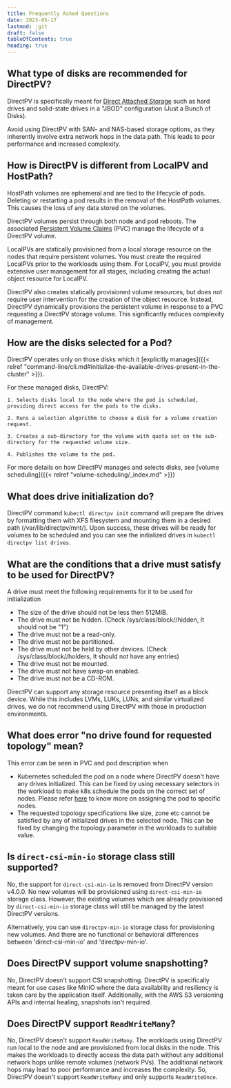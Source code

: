 ```yaml
---
title: Frequently Asked Questions
date: 2023-05-17
lastmod: :git
draft: false
tableOfContents: true
heading: true
---
```


## What type of disks are recommended for DirectPV?

DirectPV is specifically meant for [Direct Attached Storage](https://en.wikipedia.org/wiki/Direct-attached_storage) such as hard drives and solid-state drives in a "JBOD" configuration (Just a Bunch of Disks). 

Avoid using DirectPV with SAN- and NAS-based storage options, as they inherently involve extra network hops in the data path. 
This leads to poor performance and increased complexity.

## How is DirectPV is different from LocalPV and HostPath?

HostPath volumes are ephemeral and are tied to the lifecycle of pods. 
Deleting or restarting a pod results in the removal of the HostPath volumes.
This causes the loss of any data stored on the volumes. 

DirectPV volumes persist through both node and pod reboots. 
The associated [Persistent Volume Claims](https://kubernetes.io/docs/concepts/storage/persistent-volumes/) (PVC) manage the lifecycle of a DirectPV volume.

LocalPVs are statically provisioned from a local storage resource on the nodes that require persistent volumes.
You must create the required LocalPVs prior to the workloads using them. 
For LocalPV, you must provide extensive user management for all stages, including creating the actual object resource for LocalPV.

DirectPV also creates statically provisioned volume resources, but does not require user intervention for the creation of the object resource. 
Instead, DirectPV dynamically provisions the persistent volume in response to a PVC requesting a DirectPV storage volume. 
This significantly reduces complexity of management.

## How are the disks selected for a Pod?

DirectPV operates only on those disks which it [explicitly manages]({{< relref "command-line/cli.md#initialize-the-available-drives-present-in-the-cluster" >}}).

For these managed disks, DirectPV:

	1. Selects disks local to the node where the pod is scheduled, providing direct access for the pods to the disks. 

	2. Runs a selection algorithm to choose a disk for a volume creation request.

	3. Creates a sub-directory for the volume with quota set on the sub-directory for the requested volume size.

	4. Publishes the volume to the pod.

 For more details on how DirectPV manages and selects disks, see [volume scheduling]({{< relref "volume-scheduling/_index.md" >}})

## What does drive initialization do?

DirectPV command `kubectl directpv init` command will prepare the drives by formatting them with XFS filesystem and mounting them in a desired path (/var/lib/directpv/mnt/<uuid>). 
Upon success, these drives will be ready for volumes to be scheduled and you can see the initialized drives in `kubectl directpv list drives`.

## What are the conditions that a drive must satisfy to be used for DirectPV?

A drive must meet the following requirements for it to be used for initialization

- The size of the drive should not be less then 512MiB.
- The drive must not be hidden. (Check /sys/class/block/<device>/hidden, It should not be "1")
- The drive must not be a read-only.
- The drive must not be partitioned.
- The drive must not be held by other devices. (Check /sys/class/block/<device>/holders, It should not have any entries)
- The drive must not be mounted.
- The drive must not have swap-on enabled.
- The drive must not be a CD-ROM.

DirectPV can support any storage resource presenting itself as a block device. While this includes LVMs, LUKs, LUNs, and similar virtualized drives, we do not recommend using DirectPV with those in production environments.

## What does error "no drive found for requested topology" mean?

This error can be seen in PVC and pod description when 

- Kubernetes scheduled the pod on a node where DirectPV doesn't have any drives initialized. This can be fixed by using necessary selectors in the workload to make k8s schedule the pods on the correct set of nodes. Please refer [here](https://kubernetes.io/docs/concepts/scheduling-eviction/assign-pod-node/) to know more on assigning the pod to specific nodes.
- The requested topology specifications like size, zone etc cannot be satisfied by any of initialized drives in the selected node. This can be fixed by changing the topology parameter in the workloads to suitable value.

## Is `direct-csi-min-io` storage class still supported?

No, the support for `direct-csi-min-io` is removed from DirectPV version v4.0.0. No new volumes will be provisioned using `direct-csi-min-io` storage class. However, the existing volumes which are already provisioned by `direct-csi-min-io` storage class will still be managed by the latest DirectPV versions.

Alternatively, you can use `directpv-min-io` storage class for provisioning new volumes. And there are no functional or behavioral differences between 'direct-csi-min-io' and 'directpv-min-io'.

## Does DirectPV support volume snapshotting?

No, DirectPV doesn't support CSI snapshotting. DirectPV is specifically meant for use cases like MinIO where the data availability and resiliency is taken care by the application itself. Additionally, with the AWS S3 versioning APIs and internal healing, snapshots isn't required.

## Does DirectPV support `ReadWriteMany`?

No, DirectPV doesn't support `ReadWriteMany`. The workloads using DirectPV run local to the node and are provisioned from local disks in the node. This makes the workloads to directly access the data path without any additional network hops unlike remote volumes (network PVs). The additional network hops may lead to poor performance and increases the complexity. So, DirectPV doesn't support `ReadWriteMany` and only supports `ReadWriteOnce`.
